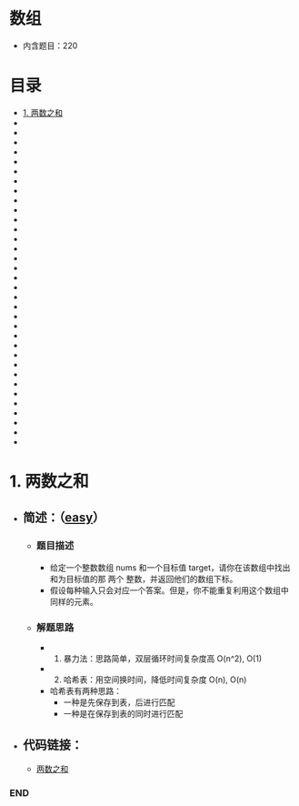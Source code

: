 # 数组
- 内含题目：220

# 目录
<!-- GFM-TOC -->
* [1. 两数之和](#1-两数之和)
* []()
* []()
* []()
* []()
* []()
* []()
* []()
* []()
* []()
* []()
* []()
* []()
* []()
* []()
* []()
* []()
* []()
* []()
* []()
* []()
* []()
* []()
* []()
* []()
* []()
* []()
* []()
* []()
* []()
* []()
* []()
* []()
* []()
* []()
<!-- GFM-TOC -->



# 1. 两数之和
- ## 简述：（[easy](https://github.com/anliux/PracticePool/blob/master/LeetCode/docs/easy.md)）
  - ### 题目描述
    - 给定一个整数数组 nums 和一个目标值 target，请你在该数组中找出和为目标值的那 两个 整数，并返回他们的数组下标。
    - 假设每种输入只会对应一个答案。但是，你不能重复利用这个数组中同样的元素。
  - ### 解题思路
    - 1. 暴力法：思路简单，双层循环时间复杂度高 O(n^2), O(1)
    - 2. 哈希表：用空间换时间，降低时间复杂度 O(n), O(n)
    - 哈希表有两种思路：
      - 一种是先保存到表，后进行匹配
      - 一种是在保存到表的同时进行匹配
- ## 代码链接：
  - [两数之和](https://github.com/anliux/PracticePool/blob/master/LeetCode/src/0001-two-sum.java)








### END

